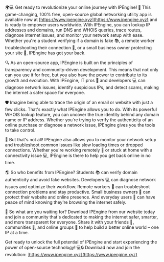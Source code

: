🌍💻 Get ready to revolutionize your online journey with IPEngine! 🚀 This game-changing, 100% free, open-source global networking utility app is available now at [https://www.ipengine.xyz](https://www.ipengine.xyz) and is ready to empower users worldwide. With IPEngine, you can lookup IP addresses and domains, run DNS and WHOIS queries, trace routes, diagnose internet issues, and monitor your network setup with ease. Whether you're a student verifying if a domain is fake 📚, a remote worker troubleshooting their connection 🏢, or a small business owner protecting your site 💼, IPEngine has got your back.

🔍 As an open-source app, IPEngine is built on the principles of transparency and community-driven development. This means that not only can you use it for free, but you also have the power to contribute to its growth and evolution. With IPEngine, IT pros 👥 and developers 💻 can diagnose network issues, identify suspicious IPs, and detect scams, making the internet a safer space for everyone.

🛡️ Imagine being able to trace the origin of an email or website with just a few clicks. That's exactly what IPEngine allows you to do. With its powerful WHOIS lookup feature, you can uncover the true identity behind any domain name or IP address. Whether you're trying to verify the authenticity of an online purchase or diagnose a network issue, IPEngine gives you the tools to take control.

📡 But that's not all! IPEngine also allows you to monitor your network setup and troubleshoot common issues like slow loading times or dropped connections. Whether you're working remotely 🏢 or stuck at home with a connectivity issue 💻, IPEngine is there to help you get back online in no time.

🌎 So who benefits from IPEngine? Students 📚 can verify domain authenticity and avoid fake websites. Developers 💻 can diagnose network issues and optimize their workflow. Remote workers 🏢 can troubleshoot connection problems and stay productive. Small business owners 💼 can protect their website and online presence. And everyday users 🎉 can have peace of mind knowing they're browsing the internet safely.

🚀 So what are you waiting for? Download IPEngine from our website today and join a community that's dedicated to making the internet safer, smarter, and more transparent for everyone. Share it with your friends 👫, communities 👥, and online groups 📱 to help build a better online world – one IP at a time.

Get ready to unlock the full potential of IPEngine and start experiencing the power of open-source technology! 💻🔒 Download now and join the revolution: [https://www.ipengine.xyz](https://www.ipengine.xyz)